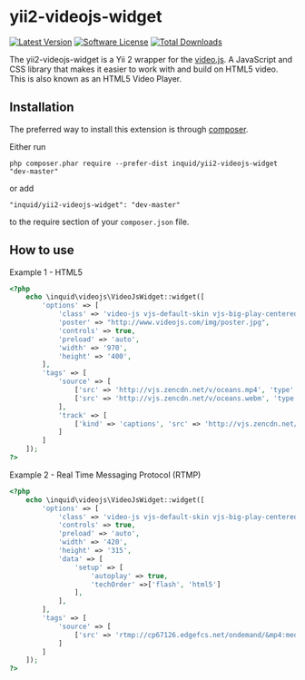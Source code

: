 yii2-videojs-widget
===================

[![Latest Version](https://img.shields.io/github/release/wbraganca/yii2-videojs-widget.svg?style=flat-square)](https://github.com/wbraganca/yii2-videojs-widget/releases)
[![Software License](http://img.shields.io/badge/license-BSD3-brightgreen.svg?style=flat-square)](LICENSE.md)
[![Total Downloads](https://img.shields.io/packagist/dt/wbraganca/yii2-videojs-widget.svg?style=flat-square)](https://packagist.org/packages/wbraganca/yii2-videojs-widget)

The yii2-videojs-widget is a Yii 2 wrapper for the [video.js](http://www.videojs.com/). A JavaScript and CSS library that makes it easier to work with and build on HTML5 video. This is also known as an HTML5 Video Player.

Installation
------------

The preferred way to install this extension is through [composer](http://getcomposer.org/download/).

Either run

```
php composer.phar require --prefer-dist inquid/yii2-videojs-widget "dev-master"
```

or add

```
"inquid/yii2-videojs-widget": "dev-master"
```

to the require section of your `composer.json` file.


How to use
----------

Example 1 - HTML5

```php
<?php
    echo \inquid\videojs\VideoJsWidget::widget([
        'options' => [
            'class' => 'video-js vjs-default-skin vjs-big-play-centered',
            'poster' => "http://www.videojs.com/img/poster.jpg",
            'controls' => true,
            'preload' => 'auto',
            'width' => '970',
            'height' => '400',
        ],
        'tags' => [
            'source' => [
                ['src' => 'http://vjs.zencdn.net/v/oceans.mp4', 'type' => 'video/mp4'],
                ['src' => 'http://vjs.zencdn.net/v/oceans.webm', 'type' => 'video/webm']
            ],
            'track' => [
                ['kind' => 'captions', 'src' => 'http://vjs.zencdn.net/vtt/captions.vtt', 'srclang' => 'en', 'label' => 'English']
            ]
        ]
    ]);
?>

```

Example 2 - Real Time Messaging Protocol (RTMP)

```php
<?php
    echo \inquid\videojs\VideoJsWidget::widget([
        'options' => [
            'class' => 'video-js vjs-default-skin vjs-big-play-centered',
            'controls' => true,
            'preload' => 'auto',
            'width' => '420',
            'height' => '315',
            'data' => [
                'setup' => [
                    'autoplay' => true,
                    'techOrder' =>['flash', 'html5']
                ],
            ],
        ],
        'tags' => [
            'source' => [
                ['src' => 'rtmp://cp67126.edgefcs.net/ondemand/&mp4:mediapm/ovp/content/test/video/spacealonehd_sounas_640_300.mp4', 'type' => 'rtmp/mp4']
            ]
        ]
    ]);
?>

```
